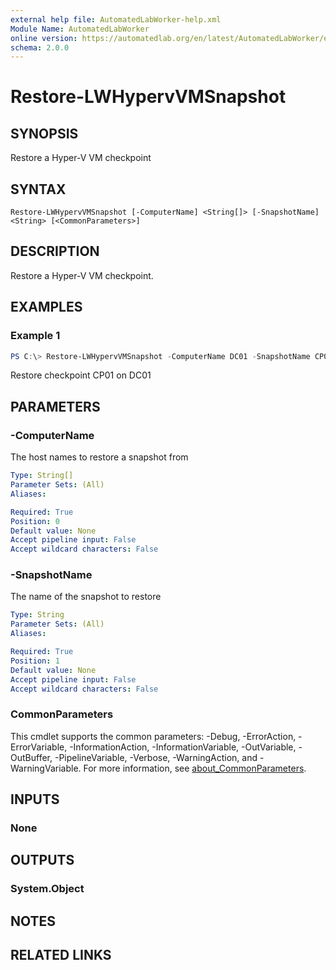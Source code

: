 ```yaml
---
external help file: AutomatedLabWorker-help.xml
Module Name: AutomatedLabWorker
online version: https://automatedlab.org/en/latest/AutomatedLabWorker/en-us/Restore-LWHypervVMSnapshot
schema: 2.0.0
---
```


# Restore-LWHypervVMSnapshot

## SYNOPSIS
Restore a Hyper-V VM checkpoint

## SYNTAX

```
Restore-LWHypervVMSnapshot [-ComputerName] <String[]> [-SnapshotName] <String> [<CommonParameters>]
```

## DESCRIPTION
Restore a Hyper-V VM checkpoint.

## EXAMPLES

### Example 1
```powershell
PS C:\> Restore-LWHypervVMSnapshot -ComputerName DC01 -SnapshotName CP01
```

Restore checkpoint CP01 on DC01

## PARAMETERS

### -ComputerName
The host names to restore a snapshot from

```yaml
Type: String[]
Parameter Sets: (All)
Aliases:

Required: True
Position: 0
Default value: None
Accept pipeline input: False
Accept wildcard characters: False
```

### -SnapshotName
The name of the snapshot to restore

```yaml
Type: String
Parameter Sets: (All)
Aliases:

Required: True
Position: 1
Default value: None
Accept pipeline input: False
Accept wildcard characters: False
```

### CommonParameters
This cmdlet supports the common parameters: -Debug, -ErrorAction, -ErrorVariable, -InformationAction, -InformationVariable, -OutVariable, -OutBuffer, -PipelineVariable, -Verbose, -WarningAction, and -WarningVariable. For more information, see [about_CommonParameters](http://go.microsoft.com/fwlink/?LinkID=113216).

## INPUTS

### None

## OUTPUTS

### System.Object
## NOTES

## RELATED LINKS

